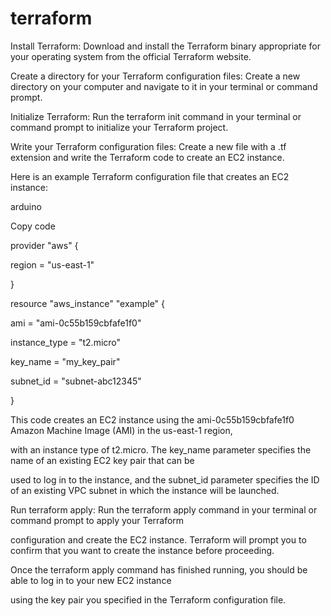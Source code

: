 # terraform

Install Terraform: Download and install the Terraform binary appropriate for your operating system from the official Terraform website.


Create a directory for your Terraform configuration files: Create a new directory on your computer and navigate to it in your terminal or command prompt.


Initialize Terraform: Run the terraform init command in your terminal or command prompt to initialize your Terraform project.


Write your Terraform configuration files: Create a new file with a .tf extension and write the Terraform code to create an EC2 instance.


Here is an example Terraform configuration file that creates an EC2 instance:


arduino

Copy code

provider "aws" {

  region = "us-east-1"

}


resource "aws_instance" "example" {

  ami           = "ami-0c55b159cbfafe1f0"
  
  instance_type = "t2.micro"
  
  key_name      = "my_key_pair"
  
  subnet_id     = "subnet-abc12345"

}


This code creates an EC2 instance using the ami-0c55b159cbfafe1f0 Amazon Machine Image (AMI) in the us-east-1 region,
 
 with an instance type of t2.micro. The key_name parameter specifies the name of an existing EC2 key pair that can be

 used to log in to the instance, and the subnet_id parameter specifies the ID of an existing VPC subnet in which the instance will be launched.

Run terraform apply: Run the terraform apply command in your terminal or command prompt to apply your Terraform 

configuration and create the EC2 instance. Terraform will prompt you to confirm that you want to create the instance before proceeding.

Once the terraform apply command has finished running, you should be able to log in to your new EC2 instance 

using the key pair you specified in the Terraform configuration file.
